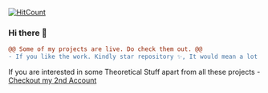 [![HitCount](http://hits.dwyl.com/anant016/ANANT016.svg)](http://hits.dwyl.com/anant016/ANANT016)


### Hi there 👋

```diff
@@ Some of my projects are live. Do check them out. @@
- If you like the work. Kindly star repository ✨, It would mean a lot me.
```
If you are interested in some Theoretical Stuff apart from all these projects - [Checkout my 2nd Account](https://github.com/coolanant)
<!--
**Anant016/anant016** is a ✨ _special_ ✨ repository because its `README.md` (this file) appears on your GitHub profile.

Here are some ideas to get you started:

- 🔭 I’m currently working on ...
- 🌱 I’m currently learning ...
- 👯 I’m looking to collaborate on ...
- 🤔 I’m looking for help with ...
- 💬 Ask me about ...
- 📫 How to reach me: ...
- 😄 Pronouns: ...
- ⚡ Fun fact: ...
-->
